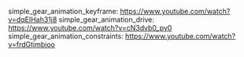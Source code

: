simple_gear_animation_keyframe: https://www.youtube.com/watch?v=dqEIHah31j8
simple_gear_animation_drive:    https://www.youtube.com/watch?v=cN3dvb0_py0
simple_gear_animation_constraints: https://www.youtube.com/watch?v=frdGtjmbioo